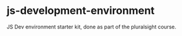 # js-development-environment
JS Dev environment starter kit, done as part of the pluralsight course.
